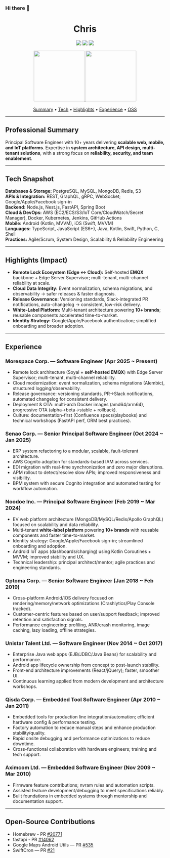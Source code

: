 ### Hi there 👋

<h1 align="center">Chris</h1>

<p align="center">
  <a href="https://www.linkedin.com/in/sinwun"><img src="https://img.shields.io/badge/LinkedIn-Connect-0077B5?style=for-the-badge&logo=linkedin&logoColor=white"/></a>
  <a href="mailto:chris@csie.io"><img src="https://img.shields.io/badge/Email-chris@csie.io-D14836?style=for-the-badge&logo=gmail&logoColor=white"/></a>
  <a href="https://medium.com/@dynamicy"><img src="https://img.shields.io/badge/Medium-Read-000000?style=for-the-badge&logo=medium&logoColor=white"/></a>
</p>

<!-- Top: GitHub Stats -->
<p align="center">
  <a href="https://github.com/dynamicy">
    <img height="160" src="https://github-readme-stats-eight-theta.vercel.app/api?username=dynamicy&show_icons=true&theme=algolia&include_all_commits=true&count_private=true"/>
    <img height="160" src="https://github-readme-stats-eight-theta.vercel.app/api/top-langs/?username=dynamicy&layout=compact&langs_count=8&theme=algolia"/>
  </a>
</p>

<p align="center">
  <a href="#professional-summary">Summary</a> •
  <a href="#tech-snapshot">Tech</a> •
  <a href="#highlights-impact">Highlights</a> •  
  <a href="#experience">Experience</a> •
  <a href="#open-source-contributions">OSS</a>
</p>

---

## Professional Summary
Principal Software Engineer with 10+ years delivering **scalable web, mobile, and IoT platforms**. Expertise in **system architecture, API design, multi-tenant solutions**, with a strong focus on **reliability, security, and team enablement**.

---

## Tech Snapshot
**Databases & Storage:** PostgreSQL, MySQL, MongoDB, Redis, S3  
**APIs & Integration:** REST, GraphQL, gRPC, WebSocket; Google/Apple/Facebook sign-in  
**Backend:** Node.js, Nest.js, FastAPI, Spring Boot  
**Cloud & DevOps:** AWS (EC2/ECS/S3/IoT Core/CloudWatch/Secret Manager), Docker, Kubernetes, Jenkins, GitHub Actions  
**Mobile:** Android (Kotlin, MVVM), iOS (Swift, MVVM)  
**Languages:** TypeScript, JavaScript (ES6+), Java, Kotlin, Swift, Python, C, Shell  
**Practices:** Agile/Scrum, System Design, Scalability & Reliability Engineering

---

## Highlights (Impact)
- **Remote Lock Ecosystem (Edge ↔ Cloud):** Self-hosted **EMQX** backbone + Edge Server Supervisor; multi-tenant, multi-channel reliability at scale.  
- **Cloud Data Integrity:** Event normalization, schema migrations, and observability → safer releases & faster diagnosis.  
- **Release Governance:** Versioning standards, Slack-integrated PR notifications, auto-changelog → consistent, low-risk delivery.  
- **White-Label Platform:** Multi-tenant architecture powering **10+ brands**; reusable components accelerated time-to-market.  
- **Identity Strategy:** Google/Apple/Facebook authentication; simplified onboarding and broader adoption.

---

## Experience

### Morespace Corp. — Software Engineer (Apr 2025 ~ Present)
- Remote lock architecture (Soyal + **self-hosted EMQX**) with Edge Server Supervisor; multi-tenant, multi-channel reliability.
- Cloud modernization: event normalization, schema migrations (Alembic), structured logging/observability.
- Release governance: versioning standards, PR→Slack notifications, automated changelog for consistent delivery.
- Deployment & OTA: multi-arch Docker images (amd64/arm64), progressive OTA (alpha→beta→stable + rollback).
- Culture: documentation-first (Confluence specs/playbooks) and technical workshops (FastAPI perf, ORM best practices).

### Senao Corp. — Senior Principal Software Engineer (Oct 2024 ~ Jan 2025)
- ERP system refactoring to a modular, scalable, fault-tolerant architecture.
- AWS Cognito adoption for standards-based IAM across services.
- EDI migration with real-time synchronization and zero major disruptions.
- APM rollout to detect/resolve slow APIs; improved responsiveness and visibility.
- BPM system with secure Cognito integration and automated testing for workflow automation.

### Noodoe Inc. — Principal Software Engineer (Feb 2019 ~ Mar 2024)
- EV web platform architecture (MongoDB/MySQL/Redis/Apollo GraphQL) focused on scalability and data reliability.
- Multi-tenant **white-label platform** powering **10+ brands** with reusable components and faster time-to-market.
- Identity strategy: Google/Apple/Facebook sign-in; streamlined onboarding and adoption.
- Android IoT apps (dashboards/charging) using Kotlin Coroutines + MVVM; improved stability and UX.
- Technical leadership: principal architect/mentor; agile practices and engineering standards.

### Optoma Corp. — Senior Software Engineer (Jan 2018 ~ Feb 2019)
- Cross-platform Android/iOS delivery focused on rendering/memory/network optimizations (Crashlytics/Play Console tracked).
- Customer-centric features based on user/support feedback; improved retention and satisfaction signals.
- Performance engineering: profiling, ANR/crash monitoring, image caching, lazy loading, offline strategies.

### Unistar Talent Ltd. — Software Engineer (Nov 2014 ~ Oct 2017)
- Enterprise Java web apps (EJB/JDBC/Java Beans) for scalability and performance.
- Android app lifecycle ownership from concept to post-launch stability.
- Front-end architecture improvements (React/jQuery); faster, smoother UI.
- Continuous learning applied from modern development and architecture workshops.

### Qisda Corp. — Embedded Tool Software Engineer (Apr 2010 ~ Jan 2011)
- Embedded tools for production line integration/automation; efficient hardware config & performance testing.
- Factory automation to reduce manual steps and enhance production stability/quality.
- Rapid onsite debugging and performance optimizations to reduce downtime.
- Cross-functional collaboration with hardware engineers; training and tech support.

### Aximcom Ltd. — Embedded Software Engineer (Nov 2009 ~ Mar 2010)
- Firmware feature contributions; nvram rules and automation scripts.
- Assisted feature development/debugging to meet specifications reliably.
- Built foundations in embedded systems through mentorship and documentation support.

---

## Open-Source Contributions
- Homebrew - PR [#20771](https://github.com/Homebrew/brew/pull/20771)
- fastapi - PR [#14062](https://github.com/fastapi/fastapi/pull/14062)
- Google Maps Android Utils — PR [#535](https://github.com/googlemaps/android-maps-utils/pull/535)
- SwiftCron — PR [#21](https://github.com/TheCodedSelf/SwiftCron/pull/21)
